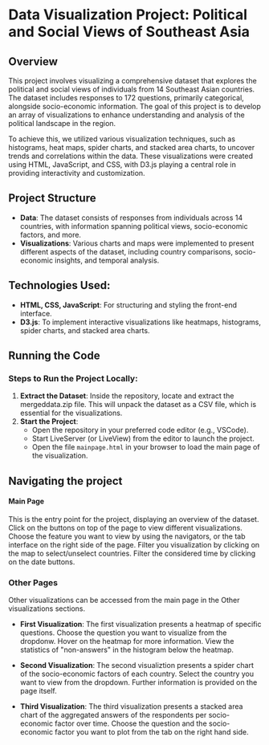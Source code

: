 # Data Visualization Project: Political and Social Views of Southeast Asia

## Overview
This project involves visualizing a comprehensive dataset that explores the political and social views of individuals from 14 Southeast Asian countries. The dataset includes responses to 172 questions, primarily categorical, alongside socio-economic information. The goal of this project is to develop an array of visualizations to enhance understanding and analysis of the political landscape in the region.

To achieve this, we utilized various visualization techniques, such as histograms, heat maps, spider charts, and stacked area charts, to uncover trends and correlations within the data. These visualizations were created using HTML, JavaScript, and CSS, with D3.js playing a central role in providing interactivity and customization.

## Project Structure
- **Data**: The dataset consists of responses from individuals across 14 countries, with information spanning political views, socio-economic factors, and more.
- **Visualizations**: Various charts and maps were implemented to present different aspects of the dataset, including country comparisons, socio-economic insights, and temporal analysis.

## Technologies Used:
- **HTML, CSS, JavaScript**: For structuring and styling the front-end interface.
- **D3.js**: To implement interactive visualizations like heatmaps, histograms, spider charts, and stacked area charts.

## Running the Code

### Steps to Run the Project Locally:
1. **Extract the Dataset**: Inside the repository, locate and extract the mergeddata.zip file. This will unpack the dataset as a CSV file, which is essential for the visualizations.
2. **Start the Project**:
   - Open the repository in your preferred code editor (e.g., VSCode).
   - Start LiveServer (or LiveView) from the editor to launch the project.
   - Open the file `mainpage.html` in your browser to load the main page of the visualization.

## Navigating the project
#### Main Page
This is the entry point for the project, displaying an overview of the dataset. Click on the buttons on top of the page to view different visualizations. Choose the feature you want to view by using the navigators, or the tab interface on the right side of the page. Filter you visualization by clicking on the map to select/unselect countries. Filter the considered time by clicking on the date buttons.

### Other Pages
Other visualizations can be accessed from the main page in the Other visualizations sections.

- **First Visualization**: The first visualization presents a heatmap of specific questions. Choose the question you want to visualize from the dropdonw. Hover on the heatmap for more information. View the statistics of "non-answers" in the histogram below the heatmap.

- **Second Visualization**: The second visualiztion presents a spider chart of the socio-economic factors of each country. Select the country you want to view from the dropdown. Further information is provided on the page itself.

- **Third Visualization**: The third visualization presents a stacked area chart of the aggregated answers of the respondents per socio-economic factor over time. Choose the question and the socio-economic factor you want to plot from the tab on the right hand side. 

